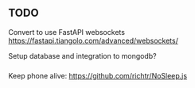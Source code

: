 

## TODO
Convert to use FastAPI websockets
https://fastapi.tiangolo.com/advanced/websockets/


Setup database and integration to mongodb?



### 
Keep phone alive:
https://github.com/richtr/NoSleep.js